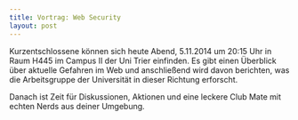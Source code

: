 ```yaml
---
title: Vortrag: Web Security
layout: post
---
```


Kurzentschlossene können sich heute Abend, 5.11.2014 um 20:15 Uhr in Raum H445 im Campus II der Uni Trier einfinden. Es gibt einen Überblick über aktuelle Gefahren im Web und anschließend wird davon berichten, was die Arbeitsgruppe der Universität in dieser Richtung erforscht.

Danach ist Zeit für Diskussionen, Aktionen und eine leckere Club Mate mit echten Nerds aus deiner Umgebung.